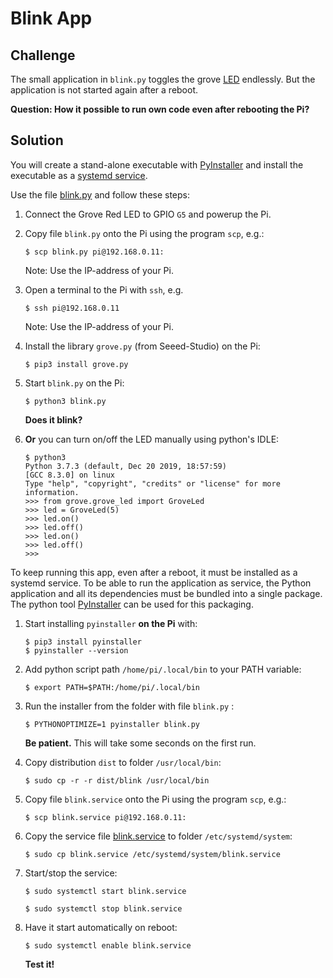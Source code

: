 # Blink App

## Challenge

The small application in `blink.py` toggles the  grove [LED](https://github.com/tamberg/fhnw-idb/wiki/Grove-Actuators#led) endlessly. But the application is not started again after a reboot.

**Question: How it possible to run own code even after rebooting the Pi?**

## Solution

You will create a stand-alone executable with [PyInstaller](https://www.pyinstaller.org/) and install the executable as a [systemd service](https://www.raspberrypi.org/documentation/linux/usage/systemd.md).

Use the file [blink.py](./blink.py) and follow these steps:

1. Connect the Grove Red LED to GPIO `G5` and powerup the Pi.

2. Copy file `blink.py` onto the Pi using the program `scp`, e.g.:

   ```shell
   $ scp blink.py pi@192.168.0.11:
   ```

   Note: Use the IP-address of your Pi.

3. Open a terminal to the Pi with `ssh`, e.g.

   ```shell
   $ ssh pi@192.168.0.11
   ```

   Note: Use the IP-address of your Pi.

4. Install the library `grove.py` (from Seeed-Studio) on the Pi:

   ```shell
   $ pip3 install grove.py
   ```

5. Start `blink.py` on the Pi:

   ```shell
   $ python3 blink.py
   ```
   **Does it blink?**

6. **Or** you can turn on/off the LED manually using python's IDLE:

   ```shell
   $ python3
   Python 3.7.3 (default, Dec 20 2019, 18:57:59) 
   [GCC 8.3.0] on linux
   Type "help", "copyright", "credits" or "license" for more information.
   >>> from grove.grove_led import GroveLed
   >>> led = GroveLed(5)
   >>> led.on()
   >>> led.off()
   >>> led.on()
   >>> led.off()
   >>>
   ```

To keep running this app, even after a reboot, it must be installed as a systemd service. To be able to run the application as service, the Python application and all its dependencies must be bundled into a single package. The python tool [PyInstaller](https://pyinstaller.readthedocs.io/en/stable/index.html#) can be used for this packaging.

1. Start installing `pyinstaller` **on the Pi** with:

   ```shell
   $ pip3 install pyinstaller
   $ pyinstaller --version
   ```

2. Add python script path `/home/pi/.local/bin` to your PATH variable:

   ```shell
   $ export PATH=$PATH:/home/pi/.local/bin
   ```

3. Run the installer from the folder with file `blink.py` :

   ```shell
   $ PYTHONOPTIMIZE=1 pyinstaller blink.py
   ````

   **Be patient.** This will take some seconds on the first run.

4. Copy distribution `dist` to folder `/usr/local/bin`:

   ```shell
   $ sudo cp -r -r dist/blink /usr/local/bin
   ```

5. Copy file `blink.service` onto the Pi using the program `scp`, e.g.:

   ```shell
   $ scp blink.service pi@192.168.0.11:
   ```

6. Copy the service file [blink.service](./blink.service) to folder `/etc/systemd/system`:

   ```shell
   $ sudo cp blink.service /etc/systemd/system/blink.service
   ```

7. Start/stop the service:

   ```shell
   $ sudo systemctl start blink.service
   ```

      ```shell
   $ sudo systemctl stop blink.service
   ```

8. Have it start automatically on reboot:

   ```shell
   $ sudo systemctl enable blink.service
   ```

   **Test it!**   
